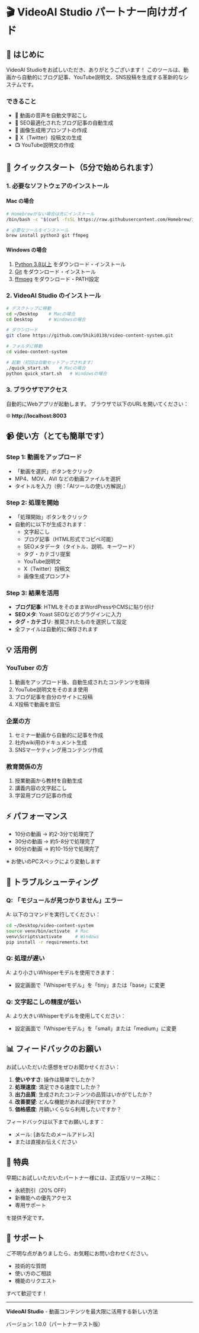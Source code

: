 # 🎬 VideoAI Studio パートナー向けガイド

## 📌 はじめに

VideoAI Studioをお試しいただき、ありがとうございます！
このツールは、動画から自動的にブログ記事、YouTube説明文、SNS投稿を生成する革新的なシステムです。

### できること
- 🎤 動画の音声を自動文字起こし
- 📝 SEO最適化されたブログ記事の自動生成
- 🎨 画像生成用プロンプトの作成
- 📱 X（Twitter）投稿文の生成
- 📺 YouTube説明文の作成

## 🚀 クイックスタート（5分で始められます）

### 1. 必要なソフトウェアのインストール

#### Mac の場合
```bash
# Homebrewがない場合は先にインストール
/bin/bash -c "$(curl -fsSL https://raw.githubusercontent.com/Homebrew/install/HEAD/install.sh)"

# 必要なツールをインストール
brew install python3 git ffmpeg
```

#### Windows の場合
1. [Python 3.8以上](https://www.python.org/downloads/) をダウンロード・インストール
2. [Git](https://git-scm.com/download/win) をダウンロード・インストール  
3. [ffmpeg](https://www.gyan.dev/ffmpeg/builds/) をダウンロード・PATH設定

### 2. VideoAI Studio のインストール

```bash
# デスクトップに移動
cd ~/Desktop    # Macの場合
cd Desktop      # Windowsの場合

# ダウンロード
git clone https://github.com/Shiki0138/video-content-system.git

# フォルダに移動
cd video-content-system

# 起動（初回は自動セットアップされます）
./quick_start.sh    # Macの場合
python quick_start.sh   # Windowsの場合
```

### 3. ブラウザでアクセス

自動的にWebアプリが起動します。
ブラウザで以下のURLを開いてください：

🌐 **http://localhost:8003**

## 📹 使い方（とても簡単です）

### Step 1: 動画をアップロード
- 「動画を選択」ボタンをクリック
- MP4、MOV、AVI などの動画ファイルを選択
- タイトルを入力（例：「AIツールの使い方解説」）

### Step 2: 処理を開始
- 「処理開始」ボタンをクリック
- 自動的に以下が生成されます：
  - 文字起こし
  - ブログ記事（HTML形式でコピペ可能）
  - SEOメタデータ（タイトル、説明、キーワード）
  - タグ・カテゴリ提案
  - YouTube説明文
  - X（Twitter）投稿文
  - 画像生成プロンプト

### Step 3: 結果を活用
- **ブログ記事**: HTMLをそのままWordPressやCMSに貼り付け
- **SEOメタ**: Yoast SEOなどのプラグインに入力
- **タグ・カテゴリ**: 推奨されたものを選択して設定
- 全ファイルは自動的に保存されます

## 💡 活用例

### YouTuber の方
1. 動画をアップロード後、自動生成されたコンテンツを取得
2. YouTube説明文をそのまま使用
3. ブログ記事を自分のサイトに投稿
4. X投稿で動画を宣伝

### 企業の方
1. セミナー動画から自動的に記事を作成
2. 社内wiki用のドキュメント生成
3. SNSマーケティング用コンテンツ作成

### 教育関係の方
1. 授業動画から教材を自動生成
2. 講義内容の文字起こし
3. 学習用ブログ記事の作成

## ⚡ パフォーマンス

- 10分の動画 → 約2-3分で処理完了
- 30分の動画 → 約5-8分で処理完了
- 60分の動画 → 約10-15分で処理完了

※ お使いのPCスペックにより変動します

## 🔧 トラブルシューティング

### Q: 「モジュールが見つかりません」エラー
A: 以下のコマンドを実行してください：
```bash
cd ~/Desktop/video-content-system
source venv/bin/activate  # Mac
venv\Scripts\activate     # Windows
pip install -r requirements.txt
```

### Q: 処理が遅い
A: より小さいWhisperモデルを使用できます：
- 設定画面で「Whisperモデル」を「tiny」または「base」に変更

### Q: 文字起こしの精度が低い
A: より大きいWhisperモデルを使用してください：
- 設定画面で「Whisperモデル」を「small」または「medium」に変更

## 📊 フィードバックのお願い

お試しいただいた感想をぜひお聞かせください：

1. **使いやすさ**: 操作は簡単でしたか？
2. **処理速度**: 満足できる速度でしたか？
3. **出力品質**: 生成されたコンテンツの品質はいかがでしたか？
4. **改善要望**: どんな機能があれば便利ですか？
5. **価格感度**: 月額いくらなら利用したいですか？

フィードバックは以下までお願いします：
- メール: [あなたのメールアドレス]
- または直接お伝えください

## 🎁 特典

早期にお試しいただいたパートナー様には、正式版リリース時に：
- 永続割引（20% OFF）
- 新機能への優先アクセス
- 専用サポート

を提供予定です。

## 💬 サポート

ご不明な点がありましたら、お気軽にお問い合わせください。
- 技術的な質問
- 使い方のご相談
- 機能のリクエスト

すべて歓迎です！

---

**VideoAI Studio** - 動画コンテンツを最大限に活用する新しい方法

バージョン: 1.0.0（パートナーテスト版）